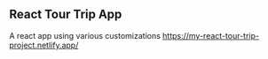 ## React Tour Trip App

A react app using various customizations
https://my-react-tour-trip-project.netlify.app/
